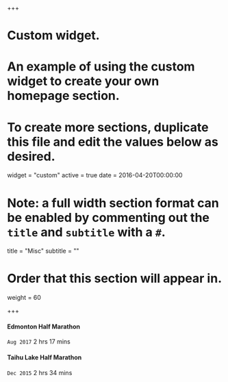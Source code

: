 +++
# Custom widget.
# An example of using the custom widget to create your own homepage section.
# To create more sections, duplicate this file and edit the values below as desired.
widget = "custom"
active = true
date = 2016-04-20T00:00:00

# Note: a full width section format can be enabled by commenting out the `title` and `subtitle` with a `#`.
title = "Misc"
subtitle = ""

# Order that this section will appear in.
weight = 60

+++

#### Edmonton Half Marathon
`Aug 2017` 2 hrs 17 mins 

#### Taihu Lake Half Marathon 
`Dec 2015` 2 hrs 34 mins

